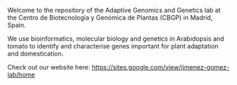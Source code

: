 Welcome to the repository of the Adaptive Genomics and Genetics lab at the Centro de Biotecnología y Genómica de Plantas (CBGP) in Madrid, Spain.

We use bioinformatics, molecular biology and genetics in Arabidopsis and tomato to identify and characterise genes important for plant adaptation and domestication.

Check out our website here: https://sites.google.com/view/jimenez-gomez-lab/home

<!---
AGGlab-CBGP/AGGlab-CBGP is a ✨ special ✨ repository because its `README.md` (this file) appears on your GitHub profile.
You can click the Preview link to take a look at your changes.
--->
